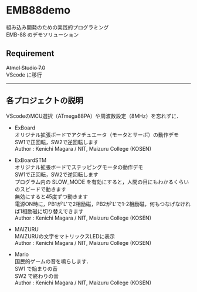 # EMB88demo
組み込み開発のための実践的プログラミング  
EMB-88 のデモソリューション

## Requirement
~~Atmel Studio 7.0~~  
VScode に移行

***
## 各プロジェクトの説明 
VScodeのMCU選択（ATmega88PA）や周波数設定（8MHz）を忘れずに．  

- ExBoard  
オリジナル拡張ボードでアクチュエータ（モータとサーボ）の動作デモ  
SW1で正回転，SW2で逆回転します  
Author : Kenichi Magara / NIT, Maizuru College (KOSEN)

- ExBoardSTM  
オリジナル拡張ボードでステッピングモータの動作デモ  
SW1で正回転，SW2で逆回転します  
プログラム内の SLOW_MODE を有効にすると，人間の目にもわかるくらいのスピードで動きます  
無効にすると45度ずつ動きます  
電源ON時に，PB1が'L'で2相励磁，PB2が'L'で1-2相励磁，何もつなげなければ1相励磁に切り替えできます  
Author : Kenichi Magara / NIT, Maizuru College (KOSEN)

- MAIZURU  
MAIZURUの文字をマトリックスLEDに表示  
Author : Kenichi Magara / NIT, Maizuru College (KOSEN)

- Mario  
国民的ゲームの音を鳴らします．  
SW1 で始まりの音  
SW2 で終わりの音  
Author : Kenichi Magara / NIT, Maizuru College (KOSEN)
